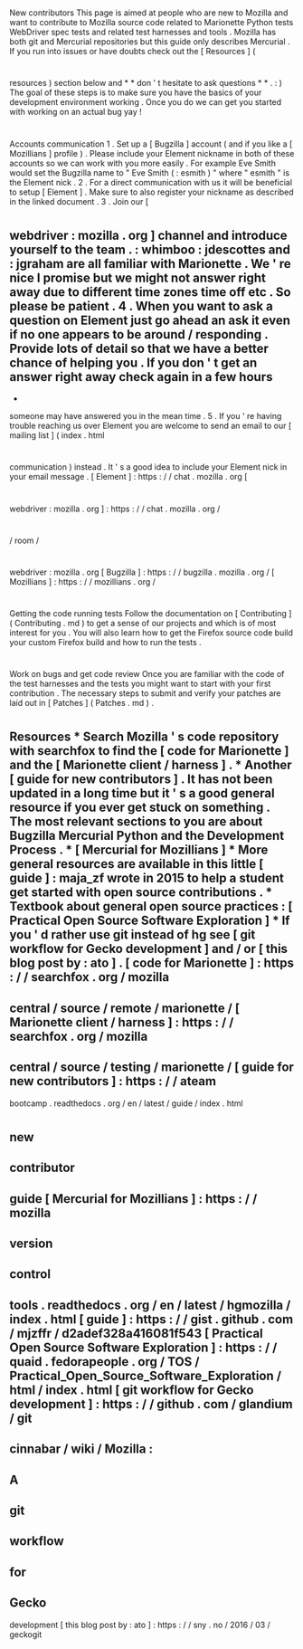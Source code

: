 #
New
contributors
This
page
is
aimed
at
people
who
are
new
to
Mozilla
and
want
to
contribute
to
Mozilla
source
code
related
to
Marionette
Python
tests
WebDriver
spec
tests
and
related
test
harnesses
and
tools
.
Mozilla
has
both
git
and
Mercurial
repositories
but
this
guide
only
describes
Mercurial
.
If
you
run
into
issues
or
have
doubts
check
out
the
[
Resources
]
(
#
resources
)
section
below
and
*
*
don
'
t
hesitate
to
ask
questions
*
*
.
:
)
The
goal
of
these
steps
is
to
make
sure
you
have
the
basics
of
your
development
environment
working
.
Once
you
do
we
can
get
you
started
with
working
on
an
actual
bug
yay
!
#
#
Accounts
communication
1
.
Set
up
a
[
Bugzilla
]
account
(
and
if
you
like
a
[
Mozillians
]
profile
)
.
Please
include
your
Element
nickname
in
both
of
these
accounts
so
we
can
work
with
you
more
easily
.
For
example
Eve
Smith
would
set
the
Bugzilla
name
to
"
Eve
Smith
(
:
esmith
)
"
where
"
esmith
"
is
the
Element
nick
.
2
.
For
a
direct
communication
with
us
it
will
be
beneficial
to
setup
[
Element
]
.
Make
sure
to
also
register
your
nickname
as
described
in
the
linked
document
.
3
.
Join
our
[
#
webdriver
:
mozilla
.
org
]
channel
and
introduce
yourself
to
the
team
.
:
whimboo
:
jdescottes
and
:
jgraham
are
all
familiar
with
Marionette
.
We
'
re
nice
I
promise
but
we
might
not
answer
right
away
due
to
different
time
zones
time
off
etc
.
So
please
be
patient
.
4
.
When
you
want
to
ask
a
question
on
Element
just
go
ahead
an
ask
it
even
if
no
one
appears
to
be
around
/
responding
.
Provide
lots
of
detail
so
that
we
have
a
better
chance
of
helping
you
.
If
you
don
'
t
get
an
answer
right
away
check
again
in
a
few
hours
-
-
someone
may
have
answered
you
in
the
mean
time
.
5
.
If
you
'
re
having
trouble
reaching
us
over
Element
you
are
welcome
to
send
an
email
to
our
[
mailing
list
]
(
index
.
html
#
communication
)
instead
.
It
'
s
a
good
idea
to
include
your
Element
nick
in
your
email
message
.
[
Element
]
:
https
:
/
/
chat
.
mozilla
.
org
[
#
webdriver
:
mozilla
.
org
]
:
https
:
/
/
chat
.
mozilla
.
org
/
#
/
room
/
#
webdriver
:
mozilla
.
org
[
Bugzilla
]
:
https
:
/
/
bugzilla
.
mozilla
.
org
/
[
Mozillians
]
:
https
:
/
/
mozillians
.
org
/
#
#
Getting
the
code
running
tests
Follow
the
documentation
on
[
Contributing
]
(
Contributing
.
md
)
to
get
a
sense
of
our
projects
and
which
is
of
most
interest
for
you
.
You
will
also
learn
how
to
get
the
Firefox
source
code
build
your
custom
Firefox
build
and
how
to
run
the
tests
.
#
#
Work
on
bugs
and
get
code
review
Once
you
are
familiar
with
the
code
of
the
test
harnesses
and
the
tests
you
might
want
to
start
with
your
first
contribution
.
The
necessary
steps
to
submit
and
verify
your
patches
are
laid
out
in
[
Patches
]
(
Patches
.
md
)
.
#
#
Resources
*
Search
Mozilla
'
s
code
repository
with
searchfox
to
find
the
[
code
for
Marionette
]
and
the
[
Marionette
client
/
harness
]
.
*
Another
[
guide
for
new
contributors
]
.
It
has
not
been
updated
in
a
long
time
but
it
'
s
a
good
general
resource
if
you
ever
get
stuck
on
something
.
The
most
relevant
sections
to
you
are
about
Bugzilla
Mercurial
Python
and
the
Development
Process
.
*
[
Mercurial
for
Mozillians
]
*
More
general
resources
are
available
in
this
little
[
guide
]
:
maja_zf
wrote
in
2015
to
help
a
student
get
started
with
open
source
contributions
.
*
Textbook
about
general
open
source
practices
:
[
Practical
Open
Source
Software
Exploration
]
*
If
you
'
d
rather
use
git
instead
of
hg
see
[
git
workflow
for
Gecko
development
]
and
/
or
[
this
blog
post
by
:
ato
]
.
[
code
for
Marionette
]
:
https
:
/
/
searchfox
.
org
/
mozilla
-
central
/
source
/
remote
/
marionette
/
[
Marionette
client
/
harness
]
:
https
:
/
/
searchfox
.
org
/
mozilla
-
central
/
source
/
testing
/
marionette
/
[
guide
for
new
contributors
]
:
https
:
/
/
ateam
-
bootcamp
.
readthedocs
.
org
/
en
/
latest
/
guide
/
index
.
html
#
new
-
contributor
-
guide
[
Mercurial
for
Mozillians
]
:
https
:
/
/
mozilla
-
version
-
control
-
tools
.
readthedocs
.
org
/
en
/
latest
/
hgmozilla
/
index
.
html
[
guide
]
:
https
:
/
/
gist
.
github
.
com
/
mjzffr
/
d2adef328a416081f543
[
Practical
Open
Source
Software
Exploration
]
:
https
:
/
/
quaid
.
fedorapeople
.
org
/
TOS
/
Practical_Open_Source_Software_Exploration
/
html
/
index
.
html
[
git
workflow
for
Gecko
development
]
:
https
:
/
/
github
.
com
/
glandium
/
git
-
cinnabar
/
wiki
/
Mozilla
:
-
A
-
git
-
workflow
-
for
-
Gecko
-
development
[
this
blog
post
by
:
ato
]
:
https
:
/
/
sny
.
no
/
2016
/
03
/
geckogit
